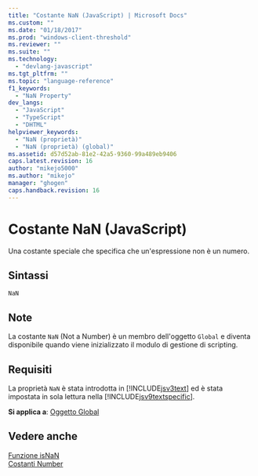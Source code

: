 ```yaml
---
title: "Costante NaN (JavaScript) | Microsoft Docs"
ms.custom: ""
ms.date: "01/18/2017"
ms.prod: "windows-client-threshold"
ms.reviewer: ""
ms.suite: ""
ms.technology: 
  - "devlang-javascript"
ms.tgt_pltfrm: ""
ms.topic: "language-reference"
f1_keywords: 
  - "NaN Property"
dev_langs: 
  - "JavaScript"
  - "TypeScript"
  - "DHTML"
helpviewer_keywords: 
  - "NaN (proprietà)"
  - "NaN (proprietà) (global)"
ms.assetid: d57d52ab-81e2-42a5-9360-99a489eb9406
caps.latest.revision: 16
author: "mikejo5000"
ms.author: "mikejo"
manager: "ghogen"
caps.handback.revision: 16
---
```

# Costante NaN (JavaScript)
Una costante speciale che specifica che un'espressione non è un numero.  
  
## Sintassi  
  
```  
NaN   
```  
  
## Note  
 La costante `NaN` \(Not a Number\) è un membro dell'oggetto `Global` e diventa disponibile quando viene inizializzato il modulo di gestione di scripting.  
  
## Requisiti  
 La proprietà `NaN` è stata introdotta in [!INCLUDE[jsv3text](../../javascript/reference/includes/jsv3text-md.md)] ed è stata impostata in sola lettura nella [!INCLUDE[jsv9textspecific](../../javascript/reference/includes/jsv9textspecific-md.md)].  
  
 **Si applica a**: [Oggetto Global](../../javascript/reference/global-object-javascript.md)  
  
## Vedere anche  
 [Funzione isNaN](../../javascript/reference/isnan-function-javascript.md)   
 [Costanti Number](../../javascript/reference/number-constants-javascript.md)
